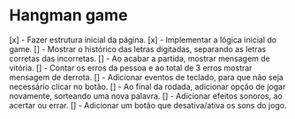 # Hangman game

[x] - Fazer estrutura inicial da página.
[x] - Implementar a lógica inicial do game.
[] - Mostrar o histórico das letras digitadas, separando as letras corretas das incorretas.
[] - Ao acabar a partida, mostrar mensagem de vitória.
[] - Contar os erros da pessoa e ao total de 3 erros mostrar mensagem de derrota.
[] - Adicionar eventos de teclado, para que não seja necessário clicar no botão.
[] - Ao final da rodada, adicionar opção de jogar novamente, sorteando uma nova palavra.
[] - Adicionar efeitos sonoros, ao acertar ou errar.
[] - Adicionar um botão que desativa/ativa os sons do jogo.